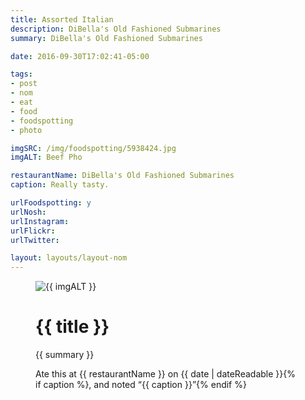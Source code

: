 ```yaml
---
title: Assorted Italian
description: DiBella's Old Fashioned Submarines
summary: DiBella's Old Fashioned Submarines

date: 2016-09-30T17:02:41-05:00

tags:
- post
- nom
- eat
- food
- foodspotting
- photo

imgSRC: /img/foodspotting/5938424.jpg
imgALT: Beef Pho

restaurantName: DiBella's Old Fashioned Submarines
caption: Really tasty.

urlFoodspotting: y
urlNosh: 
urlInstagram: 
urlFlickr:
urlTwitter: 

layout: layouts/layout-nom
---
```

<figure class="nom">
	<img class="u-photo img-border" src="{{ imgSRC }}" alt="{{ imgALT }}">
	<figcaption>
		<h1 class="title p-name">{{ title }}</h1>
		<p class="summary">{{ summary }}</p>
		<p>Ate this at {{ restaurantName }} on <time class="dt-published" datetime="{{ date | dateIso }}">{{ date | dateReadable }}</time>{% if caption %}, and noted <q class="">{{ caption }}</q>{% endif %}
	</figcaption>
</figure>